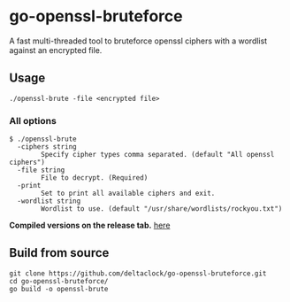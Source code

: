 # go-openssl-bruteforce

A fast multi-threaded tool to bruteforce openssl ciphers with a wordlist against an encrypted file.

## Usage
```
./openssl-brute -file <encrypted file>
```

### All options
```
$ ./openssl-brute 
  -ciphers string
    	Specify cipher types comma separated. (default "All openssl ciphers")
  -file string
    	File to decrypt. (Required)
  -print
    	Set to print all available ciphers and exit.
  -wordlist string
    	Wordlist to use. (default "/usr/share/wordlists/rockyou.txt")
```

**Compiled versions on the release tab.** [here](https://github.com/deltaclock/go-openssl-bruteforce/releases)

## Build from source
```
git clone https://github.com/deltaclock/go-openssl-bruteforce.git
cd go-openssl-bruteforce/
go build -o openssl-brute
```
